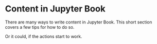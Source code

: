 Content in Jupyter Book
=======================

There are many ways to write content in Jupyter Book. This short section covers a few tips for how to do so.  

Or it could, if the actions start to work.
